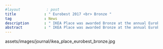 ```yaml
---
#layout            : post
title             : " Eurobest 2017 <br> Bronze "
tag               : News
description       : " IKEA Place was awarded Bronze at the annual Eurobest Awards in London. It was awarded in the category: Augmented Mobile Experience and shortlistet in the category: Mobile Apps. "
abstract          : " IKEA Place was awarded Bronze at the annual Eurobest Awards in London. It was awarded in the category: Augmented Mobile Experience and shortlistet in the category: Mobile Apps. "
---
```

<div data-name="image">assets/images/journal/ikea_place_eurobest_bronze.jpg</div>
